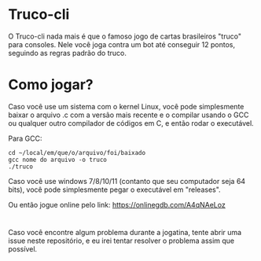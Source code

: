 # Truco-cli

O Truco-cli nada mais é que o famoso jogo de cartas brasileiros "truco" para consoles. Nele você joga contra um bot até conseguir 12 pontos, seguindo as regras padrão do truco.


# Como jogar?

Caso você use um sistema com o kernel Linux, você pode simplesmente baixar o arquivo .c com a versão mais recente e o compilar usando o GCC ou qualquer outro compilador de códigos em C, e então rodar o executável.

Para GCC:

    cd ~/local/em/que/o/arquivo/foi/baixado
    gcc nome do arquivo -o truco
    ./truco

Caso você use windows 7/8/10/11 (contanto que seu computador seja 64 bits), você pode simplesmente pegar o executável em "releases".

Ou então jogue online pelo link: https://onlinegdb.com/A4qNAeLoz

#
Caso você encontre algum problema durante a jogatina, tente abrir uma issue neste repositório, e eu irei tentar resolver o problema assim que possível.
